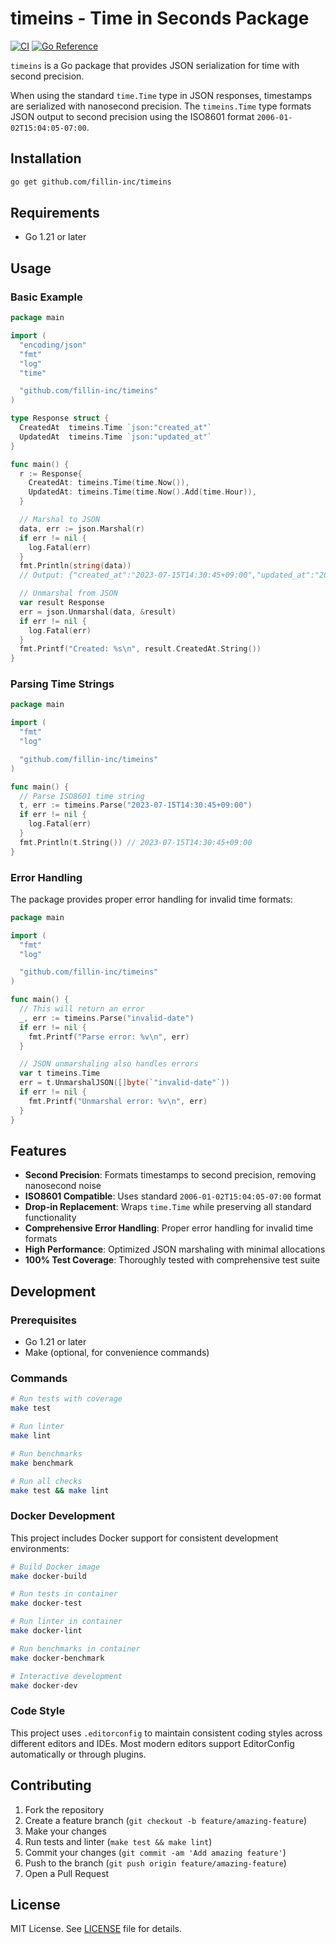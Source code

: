 # timeins - Time in Seconds Package

[![CI](https://github.com/fillin-inc/timeins/actions/workflows/ci.yml/badge.svg)](https://github.com/fillin-inc/timeins/actions/workflows/ci.yml)
[![Go Reference](https://pkg.go.dev/badge/github.com/fillin-inc/timeins.svg)](https://pkg.go.dev/github.com/fillin-inc/timeins)

`timeins` is a Go package that provides JSON serialization for time with second precision.

When using the standard `time.Time` type in JSON responses, timestamps are serialized with nanosecond precision. The `timeins.Time` type formats JSON output to second precision using the ISO8601 format `2006-01-02T15:04:05-07:00`.

## Installation

```bash
go get github.com/fillin-inc/timeins
```

## Requirements

- Go 1.21 or later

## Usage

### Basic Example

```go
package main

import (
  "encoding/json"
  "fmt"
  "log"
  "time"

  "github.com/fillin-inc/timeins"
)

type Response struct {
  CreatedAt  timeins.Time `json:"created_at"`
  UpdatedAt  timeins.Time `json:"updated_at"`
}

func main() {
  r := Response{
    CreatedAt: timeins.Time(time.Now()),
    UpdatedAt: timeins.Time(time.Now().Add(time.Hour)),
  }

  // Marshal to JSON
  data, err := json.Marshal(r)
  if err != nil {
    log.Fatal(err)
  }
  fmt.Println(string(data))
  // Output: {"created_at":"2023-07-15T14:30:45+09:00","updated_at":"2023-07-15T15:30:45+09:00"}

  // Unmarshal from JSON
  var result Response
  err = json.Unmarshal(data, &result)
  if err != nil {
    log.Fatal(err)
  }
  fmt.Printf("Created: %s\n", result.CreatedAt.String())
}
```

### Parsing Time Strings

```go
package main

import (
  "fmt"
  "log"

  "github.com/fillin-inc/timeins"
)

func main() {
  // Parse ISO8601 time string
  t, err := timeins.Parse("2023-07-15T14:30:45+09:00")
  if err != nil {
    log.Fatal(err)
  }
  fmt.Println(t.String()) // 2023-07-15T14:30:45+09:00
}
```

### Error Handling

The package provides proper error handling for invalid time formats:

```go
package main

import (
  "fmt"
  "log"

  "github.com/fillin-inc/timeins"
)

func main() {
  // This will return an error
  _, err := timeins.Parse("invalid-date")
  if err != nil {
    fmt.Printf("Parse error: %v\n", err)
  }

  // JSON unmarshaling also handles errors
  var t timeins.Time
  err = t.UnmarshalJSON([]byte(`"invalid-date"`))
  if err != nil {
    fmt.Printf("Unmarshal error: %v\n", err)
  }
}
```

## Features

- **Second Precision**: Formats timestamps to second precision, removing nanosecond noise
- **ISO8601 Compatible**: Uses standard `2006-01-02T15:04:05-07:00` format
- **Drop-in Replacement**: Wraps `time.Time` while preserving all standard functionality
- **Comprehensive Error Handling**: Proper error handling for invalid time formats
- **High Performance**: Optimized JSON marshaling with minimal allocations
- **100% Test Coverage**: Thoroughly tested with comprehensive test suite
## Development

### Prerequisites

- Go 1.21 or later
- Make (optional, for convenience commands)

### Commands

```bash
# Run tests with coverage
make test

# Run linter
make lint

# Run benchmarks
make benchmark

# Run all checks
make test && make lint
```

### Docker Development

This project includes Docker support for consistent development environments:

```bash
# Build Docker image
make docker-build

# Run tests in container
make docker-test

# Run linter in container
make docker-lint

# Run benchmarks in container
make docker-benchmark

# Interactive development
make docker-dev
```

### Code Style

This project uses `.editorconfig` to maintain consistent coding styles across different editors and IDEs. Most modern editors support EditorConfig automatically or through plugins.

## Contributing

1. Fork the repository
2. Create a feature branch (`git checkout -b feature/amazing-feature`)
3. Make your changes
4. Run tests and linter (`make test && make lint`)
5. Commit your changes (`git commit -am 'Add amazing feature'`)
6. Push to the branch (`git push origin feature/amazing-feature`)
7. Open a Pull Request

## License

MIT License. See [LICENSE](https://github.com/fillin-inc/timeins/blob/master/LICENSE) file for details.
